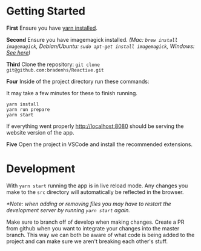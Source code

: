 # Getting Started

**First** Ensure you have [yarn installed](https://yarnpkg.com/en/docs/install).

**Second** Ensure you have imagemagick installed. *(Mac: `brew install imagemagick`, Debian/Ubuntu: `sudo apt-get install imagemagick`, Windows: [See here](http://www.imagemagick.org/script/binary-releases.php#windows))*

**Third** Clone the repository: `git clone git@github.com:bradenhs/Reactive.git`

**Four** Inside of the project directory run these commands:

It may take a few minutes for these to finish running.

```
yarn install
yarn run prepare
yarn start
```

If everything went properly [http://localhost:8080](http://localhost:8080) should be serving the
website version of the app.

**Five** Open the project in VSCode and install the recommended extensions.

# Development

With `yarn start` running the app is in live reload mode. Any changes you make to the `src` directory
will automatically be reflected in the browser.

*\*Note: when adding or removing files you may have to restart the development server by running
`yarn start` again.*

Make sure to branch off of develop when making changes. Create a PR from github when you want to
integrate your changes into the master branch. This way we can both be aware of what code is being
added to the project and can make sure we aren't breaking each other's stuff.

